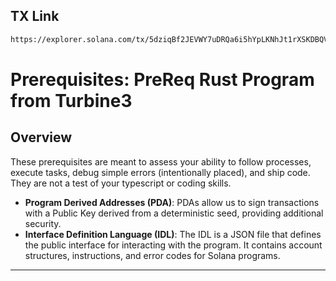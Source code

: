 ## TX Link
```bash 
https://explorer.solana.com/tx/5dziqBf2JEVWY7uDRQa6i5hYpLKNhJt1rXSKDBQVYT15bZyWjcoLxDkYBbULKqt8LBHSvcDPuvtEBEY9r252Xzqg/?cluster=devnet
```

# Prerequisites: PreReq Rust Program from Turbine3

## Overview
These prerequisites are meant to assess your ability to follow processes, execute tasks, debug
simple errors (intentionally placed), and ship code. They are not a test of your typescript or
coding skills.

- **Program Derived Addresses (PDA)**: PDAs allow us to sign transactions with a Public Key derived from a deterministic seed, providing additional security.
- **Interface Definition Language (IDL)**: The IDL is a JSON file that defines the public interface for interacting with the program. It contains account structures, instructions, and error codes for Solana programs.
---
